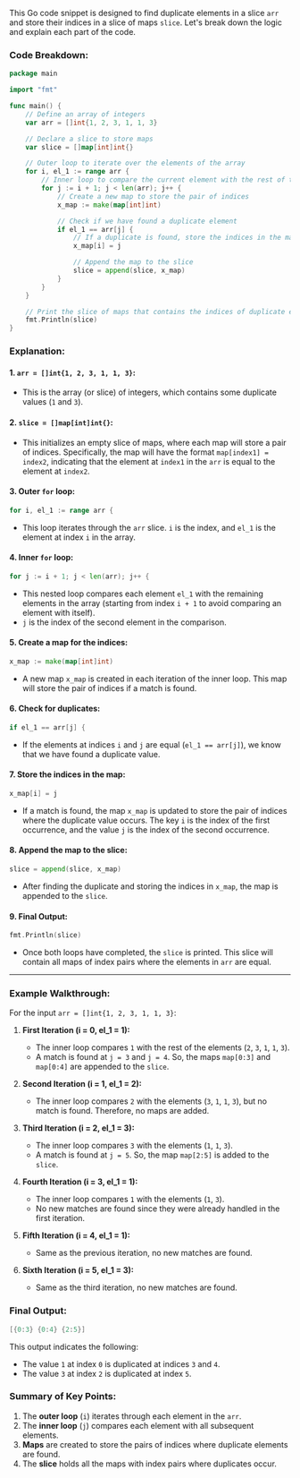 This Go code snippet is designed to find duplicate elements in a slice `arr` and store their indices in a slice of maps `slice`. Let's break down the logic and explain each part of the code.

### Code Breakdown:

```go
package main

import "fmt"

func main() {
    // Define an array of integers
	var arr = []int{1, 2, 3, 1, 1, 3}

	// Declare a slice to store maps
	var slice = []map[int]int{}

	// Outer loop to iterate over the elements of the array
	for i, el_1 := range arr {
		// Inner loop to compare the current element with the rest of the array
		for j := i + 1; j < len(arr); j++ {
			// Create a new map to store the pair of indices
			x_map := make(map[int]int)

			// Check if we have found a duplicate element
			if el_1 == arr[j] {
				// If a duplicate is found, store the indices in the map
				x_map[i] = j

				// Append the map to the slice
				slice = append(slice, x_map)
			}
		}
	}

	// Print the slice of maps that contains the indices of duplicate elements
	fmt.Println(slice)
}
```

### Explanation:

#### **1. `arr = []int{1, 2, 3, 1, 1, 3}`:**
   - This is the array (or slice) of integers, which contains some duplicate values (`1` and `3`).

#### **2. `slice = []map[int]int{}`:**
   - This initializes an empty slice of maps, where each map will store a pair of indices. Specifically, the map will have the format `map[index1] = index2`, indicating that the element at `index1` in the `arr` is equal to the element at `index2`.

#### **3. Outer `for` loop:**
   ```go
   for i, el_1 := range arr {
   ```
   - This loop iterates through the `arr` slice. `i` is the index, and `el_1` is the element at index `i` in the array.

#### **4. Inner `for` loop:**
   ```go
   for j := i + 1; j < len(arr); j++ {
   ```
   - This nested loop compares each element `el_1` with the remaining elements in the array (starting from index `i + 1` to avoid comparing an element with itself).
   - `j` is the index of the second element in the comparison.

#### **5. Create a map for the indices:**
   ```go
   x_map := make(map[int]int)
   ```
   - A new map `x_map` is created in each iteration of the inner loop. This map will store the pair of indices if a match is found.

#### **6. Check for duplicates:**
   ```go
   if el_1 == arr[j] {
   ```
   - If the elements at indices `i` and `j` are equal (`el_1 == arr[j]`), we know that we have found a duplicate value.

#### **7. Store the indices in the map:**
   ```go
   x_map[i] = j
   ```
   - If a match is found, the map `x_map` is updated to store the pair of indices where the duplicate value occurs. The key `i` is the index of the first occurrence, and the value `j` is the index of the second occurrence.

#### **8. Append the map to the slice:**
   ```go
   slice = append(slice, x_map)
   ```
   - After finding the duplicate and storing the indices in `x_map`, the map is appended to the `slice`.

#### **9. Final Output:**
   ```go
   fmt.Println(slice)
   ```
   - Once both loops have completed, the `slice` is printed. This slice will contain all maps of index pairs where the elements in `arr` are equal.

---

### **Example Walkthrough:**

For the input `arr = []int{1, 2, 3, 1, 1, 3}`:

1. **First Iteration (i = 0, el_1 = 1):**
   - The inner loop compares `1` with the rest of the elements (`2`, `3`, `1`, `1`, `3`).
   - A match is found at `j = 3` and `j = 4`. So, the maps `map[0:3]` and `map[0:4]` are appended to the `slice`.

2. **Second Iteration (i = 1, el_1 = 2):**
   - The inner loop compares `2` with the elements (`3`, `1`, `1`, `3`), but no match is found. Therefore, no maps are added.

3. **Third Iteration (i = 2, el_1 = 3):**
   - The inner loop compares `3` with the elements (`1`, `1`, `3`).
   - A match is found at `j = 5`. So, the map `map[2:5]` is added to the `slice`.

4. **Fourth Iteration (i = 3, el_1 = 1):**
   - The inner loop compares `1` with the elements (`1`, `3`).
   - No new matches are found since they were already handled in the first iteration.

5. **Fifth Iteration (i = 4, el_1 = 1):**
   - Same as the previous iteration, no new matches are found.

6. **Sixth Iteration (i = 5, el_1 = 3):**
   - Same as the third iteration, no new matches are found.

### **Final Output:**
```go
[{0:3} {0:4} {2:5}]
```

This output indicates the following:
- The value `1` at index `0` is duplicated at indices `3` and `4`.
- The value `3` at index `2` is duplicated at index `5`.

### **Summary of Key Points:**

1. The **outer loop** (`i`) iterates through each element in the `arr`.
2. The **inner loop** (`j`) compares each element with all subsequent elements.
3. **Maps** are created to store the pairs of indices where duplicate elements are found.
4. The **slice** holds all the maps with index pairs where duplicates occur.


